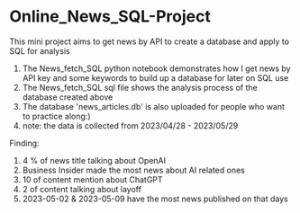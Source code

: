 # Online_News_SQL-Project
This mini project aims to get news by API to create a database and apply to SQL for analysis

1) The News_fetch_SQL python notebook demonstrates how I get news by API key and some keywords to build up a database for later on SQL use
2) The News_fetch_SQL sql file shows the analysis process of the database created above
3) The database 'news_articles.db' is also uploaded for people who want to practice along:) 
4) note: the data is collected from 2023/04/28 - 2023/05/29 

Finding:
1) 4 % of news title talking about OpenAI
2) Business Insider made the most news about AI related ones
3) 10 of content mention about ChatGPT
4) 2 of content talking about layoff
5) 2023-05-02 & 2023-05-09 have the most news published on that days
